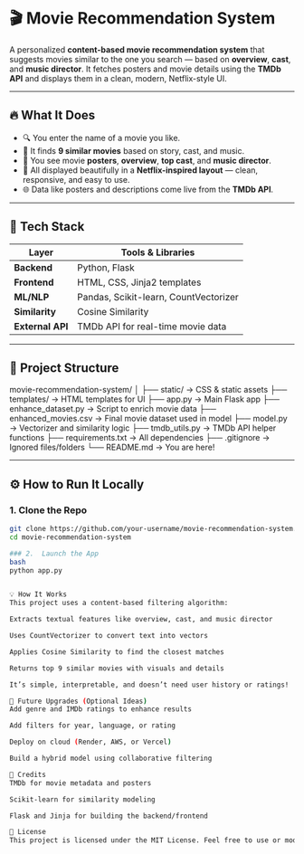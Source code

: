 # 🎬 Movie Recommendation System

A personalized **content-based movie recommendation system** that suggests movies similar to the one you search — based on **overview**, **cast**, and **music director**. It fetches posters and movie details using the **TMDb API** and displays them in a clean, modern, Netflix-style UI.

---

## 🔥 What It Does

- 🔍 You enter the name of a movie you like.
- 🎥 It finds **9 similar movies** based on story, cast, and music.
- 🧾 You see movie **posters**, **overview**, **top cast**, and **music director**.
- 🎨 All displayed beautifully in a **Netflix-inspired layout** — clean, responsive, and easy to use.
- 🌐 Data like posters and descriptions come live from the **TMDb API**.

---

## 🧠 Tech Stack

| Layer         | Tools & Libraries                            |
|---------------|-----------------------------------------------|
| **Backend**   | Python, Flask                                 |
| **Frontend**  | HTML, CSS, Jinja2 templates                   |
| **ML/NLP**    | Pandas, Scikit-learn, CountVectorizer         |
| **Similarity**| Cosine Similarity                             |
| **External API** | TMDb API for real-time movie data         |

---

## 📂 Project Structure

movie-recommendation-system/
│
├── static/ → CSS & static assets
├── templates/ → HTML templates for UI
├── app.py → Main Flask app
├── enhance_dataset.py → Script to enrich movie data
├── enhanced_movies.csv → Final movie dataset used in model
├── model.py → Vectorizer and similarity logic
├── tmdb_utils.py → TMDb API helper functions
├── requirements.txt → All dependencies
├── .gitignore → Ignored files/folders
└── README.md → You are here!


---

## ⚙️ How to Run It Locally

### 1. Clone the Repo

```bash
git clone https://github.com/your-username/movie-recommendation-system.git
cd movie-recommendation-system

### 2.  Launch the App
bash
python app.py


💡 How It Works
This project uses a content-based filtering algorithm:

Extracts textual features like overview, cast, and music director

Uses CountVectorizer to convert text into vectors

Applies Cosine Similarity to find the closest matches

Returns top 9 similar movies with visuals and details

It’s simple, interpretable, and doesn’t need user history or ratings!

🚀 Future Upgrades (Optional Ideas)
Add genre and IMDb ratings to enhance results

Add filters for year, language, or rating

Deploy on cloud (Render, AWS, or Vercel)

Build a hybrid model using collaborative filtering

🙌 Credits
TMDb for movie metadata and posters

Scikit-learn for similarity modeling

Flask and Jinja for building the backend/frontend

📄 License
This project is licensed under the MIT License. Feel free to use or modify it with credit.
